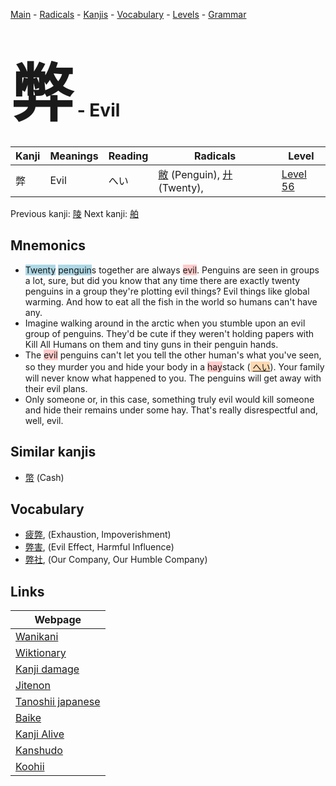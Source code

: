 <style> bigfont {font-size: 100px}</style>
[Main](../index.md) -
[Radicals](../radicals.md) -
[Kanjis](../kanjis.md) -
[Vocabulary](../vocabulary.md) -
[Levels](../levels.md) -
[Grammar](../grammar.md)
# <bigfont> 弊</bigfont> - Evil 

| Kanji | Meanings | Reading | Radicals | Level |
| --- | --- | --- | --- | --- |
| 弊 | Evil | へい | [敝](../radicals/敝.md) (Penguin), [廾](../radicals/廾.md) (Twenty),  | [Level 56](../levels/wk_level56.md) |

Previous kanji: [陵](陵.md) Next kanji: [舶](舶.md) 

## Mnemonics
 * <span style="background-color:#ADD8E6"> Twenty</span> <span style="background-color:#ADD8E6"> penguin</span>s together are always <span style="background-color:#ffcccb"> evil</span>. Penguins are seen in groups a lot, sure, but did you know that any time there are exactly twenty penguins in a group they're plotting evil things? Evil things like global warming. And how to eat all the fish in the world so humans can't have any.
* Imagine walking around in the arctic when you stumble upon an evil group of penguins. They'd be cute if they weren't holding papers with Kill All Humans on them and tiny guns in their penguin hands.
* The <span style="background-color:#ffcccb"> evil</span> penguins can't let you tell the other human's what you've seen, so they murder you and hide your body in a <span style="background-color:#ffcccb"> hay</span>stack (<span style="background-color:#fed8b1"> [へい](https://jisho.org/search/へい)</span>). Your family will never know what happened to you. The penguins will get away with their evil plans.
* Only someone or, in this case, something truly evil would kill someone and hide their remains under some hay. That's really disrespectful and, well, evil.


## Similar kanjis
 * [幣](幣.md) (Cash)


## Vocabulary
 * [疲弊](../vocabulary/弊.md), (Exhaustion, Impoverishment)
* [弊害](../vocabulary/弊.md), (Evil Effect, Harmful Influence)
* [弊社](../vocabulary/弊.md), (Our Company, Our Humble Company)



## Links 

| Webpage |
| --- |
| [Wanikani          ](https://www.wanikani.com/kanji/弊) |
| [Wiktionary        ](https://en.wiktionary.org/wiki/弊) |
| [Kanji damage      ](http://www.kanjidamage.com/kanji/search?utf8=✓&q=弊) |
| [Jitenon           ](https://jitenon.com/kanji/弊) |
| [Tanoshii japanese ](https://www.tanoshiijapanese.com/dictionary/kanji.cfm?k=弊) |
| [Baike             ](https://baike.baidu.com/item/弊) |
| [Kanji Alive       ](https://app.kanjialive.com/弊) |
| [Kanshudo          ](https://www.kanshudo.com/searchmn?q=弊) |
| [Koohii            ](https://kanji.koohii.com/study/kanji/弊) |
